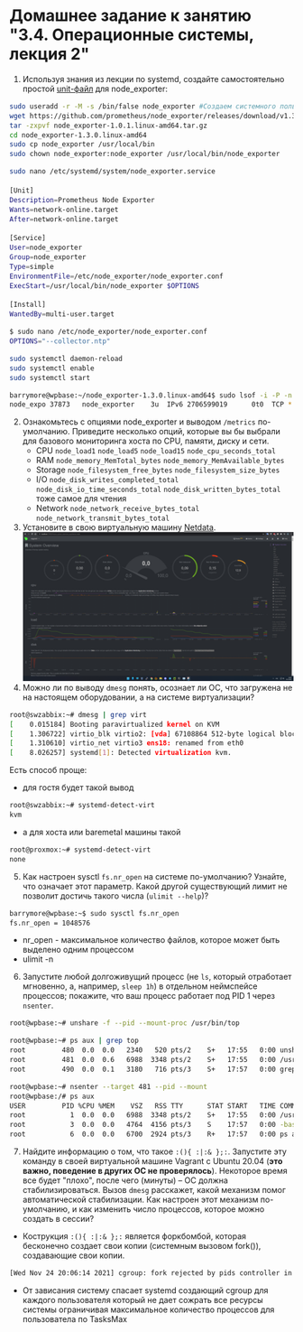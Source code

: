 # Домашнее задание к занятию "3.4. Операционные системы, лекция 2"

1. Используя знания из лекции по systemd, создайте самостоятельно простой [unit-файл](https://www.freedesktop.org/software/systemd/man/systemd.service.html) для node_exporter:

```bash 
sudo useradd -r -M -s /bin/false node_exporter #Создаем системного пользователя, от которого будет работать Node Exporter
wget https://github.com/prometheus/node_exporter/releases/download/v1.3.0/node_exporter-1.3.0.linux-amd64.tar.gz
tar -zxpvf node_exporter-1.0.1.linux-amd64.tar.gz
cd node_exporter-1.3.0.linux-amd64
sudo cp node_exporter /usr/local/bin
sudo chown node_exporter:node_exporter /usr/local/bin/node_exporter
```
```bash
sudo nano /etc/systemd/system/node_exporter.service                                                                                  

[Unit]
Description=Prometheus Node Exporter
Wants=network-online.target
After=network-online.target

[Service]
User=node_exporter
Group=node_exporter
Type=simple
EnvironmentFile=/etc/node_exporter/node_exporter.conf
ExecStart=/usr/local/bin/node_exporter $OPTIONS

[Install]
WantedBy=multi-user.target
```
```bash
$ sudo nano /etc/node_exporter/node_exporter.conf
OPTIONS="--collector.ntp"
```
```bash
sudo systemctl daemon-reload
sudo systemctl enable
sudo systemctl start
```
```bash
barrymore@wpbase:~/node_exporter-1.3.0.linux-amd64$ sudo lsof -i -P -n | grep 9100
node_expo 37873   node_exporter    3u  IPv6 2706599019      0t0  TCP *:9100 (LISTEN)
```
2. Ознакомьтесь с опциями node_exporter и выводом `/metrics` по-умолчанию. Приведите несколько опций, которые вы бы выбрали для базового мониторинга хоста по CPU, памяти, диску и сети.
   * CPU `node_load1` `node_load5` `node_load15` `node_cpu_seconds_total`
   * RAM `node_memory_MemTotal_bytes` `node_memory_MemAvailable_bytes`
   * Storage `node_filesystem_free_bytes` `node_filesystem_size_bytes`
   * I/O `node_disk_writes_completed_total` `node_disk_io_time_seconds_total` `node_disk_written_bytes_total` тоже самое для чтения
   * Network `node_network_receive_bytes_total` `node_network_transmit_bytes_total`
3. Установите в свою виртуальную машину [Netdata](https://github.com/netdata/netdata).
![](img/netdata.png)
4. Можно ли по выводу `dmesg` понять, осознает ли ОС, что загружена не на настоящем оборудовании, а на системе виртуализации?
```bash
root@swzabbix:~# dmesg | grep virt
[    0.015184] Booting paravirtualized kernel on KVM
[    1.306722] virtio_blk virtio2: [vda] 67108864 512-byte logical blocks (34.4 GB/32.0 GiB)
[    1.310610] virtio_net virtio3 ens18: renamed from eth0
[    8.026257] systemd[1]: Detected virtualization kvm. 
 ```
Есть способ проще:
* для гостя будет такой вывод
```bash
root@swzabbix:~# systemd-detect-virt
kvm
```
* а для хоста или baremetal машины такой
```bash
root@proxmox:~# systemd-detect-virt
none
```
5. Как настроен sysctl `fs.nr_open` на системе по-умолчанию? Узнайте, что означает этот параметр. Какой другой существующий лимит не позволит достичь такого числа (`ulimit --help`)?
```bash
barrymore@wpbase:~$ sudo sysctl fs.nr_open
fs.nr_open = 1048576
```
* nr_open - максимальное количество файлов, которое может быть выделено одним процессом
* ulimit -n
6. Запустите любой долгоживущий процесс (не `ls`, который отработает мгновенно, а, например, `sleep 1h`) в отдельном неймспейсе процессов; покажите, что ваш процесс работает под PID 1 через `nsenter`.
```bash
root@wpbase:~# unshare -f --pid --mount-proc /usr/bin/top
```
```bash
root@wpbase:~# ps aux | grep top
root         480  0.0  0.0   2340   520 pts/2    S+   17:55   0:00 unshare -f --pid --mount-proc /usr/bin/top
root         481  0.0  0.6   6988  3348 pts/2    S+   17:55   0:00 /usr/bin/top
root         490  0.0  0.1   3180   716 pts/3    S+   17:57   0:00 grep top
```
```bash
root@wpbase:~# nsenter --target 481 --pid --mount
root@wpbase:/# ps aux
USER         PID %CPU %MEM    VSZ   RSS TTY      STAT START   TIME COMMAND
root           1  0.0  0.0   6988  3348 pts/2    S+   17:55   0:00 /usr/bin/top
root           3  0.0  0.0   4764  4156 pts/3    S    17:57   0:00 -bash
root           6  0.0  0.0   6700  2924 pts/3    R+   17:57   0:00 ps aux
```
7. Найдите информацию о том, что такое `:(){ :|:& };:`. Запустите эту команду в своей виртуальной машине Vagrant с Ubuntu 20.04 (**это важно, поведение в других ОС не проверялось**). Некоторое время все будет "плохо", после чего (минуты) – ОС должна стабилизироваться. Вызов `dmesg` расскажет, какой механизм помог автоматической стабилизации. Как настроен этот механизм по-умолчанию, и как изменить число процессов, которое можно создать в сессии?
* Кострукция `:(){ :|:& };:` является форкбомбой, которая бесконечно создает свои копии (системным вызовом fork()), создавающие свои копии. 
```bash
[Wed Nov 24 20:06:14 2021] cgroup: fork rejected by pids controller in /user.slice/user-1000.slice/session-3.scope
```
* От зависания систему спасает systemd создающий cgroup для каждого пользователя который не дает сожрать все ресурсы системы ограничивая максимальное количество процессов для пользователа  по TasksMax  